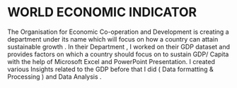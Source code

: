 # WORLD ECONOMIC INDICATOR

The Organisation for Economic Co-operation and Development is creating a department under its name which will focus on how a country can attain sustainable growth . 
In their Department , I worked on their GDP dataset and provides factors on which a country should focus on to sustain GDP/ Capita with the help of Microsoft Excel and PowerPoint Presentation.
I created various Insights related to the GDP before that I did ( Data formatting & Processing ) and Data Analysis .
